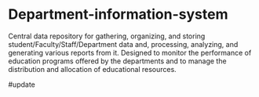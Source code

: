 # Department-information-system
Central data repository for gathering, organizing, and storing student/Faculty/Staff/Department data and, processing, analyzing, and generating various reports from it. 
Designed to monitor the performance of education programs offered by the departments and to manage the distribution and allocation of educational resources. 


#update
